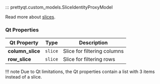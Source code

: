::: prettyqt.custom_models.SliceIdentityProxyModel

Read more about [slices](https://docs.python.org/3/library/functions.html#slice).


### Qt Properties

| Qt Property      | Type     | Description                  |
| -----------------|----------| ---------------------------- |
| **column_slice** | `slice`  | Slice for filtering columns  |
| **row_slice**    | `slice`  | Slice for filtering rows     |

!!! note
    Due to Qt limitations, the Qt properties contain a list with 3 items instead of a slice.
